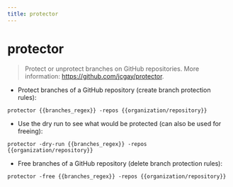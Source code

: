 ```yaml
---
title: protector
---
```

# protector

> Protect or unprotect branches on GitHub repositories.
> More information: <https://github.com/jcgay/protector>.

- Protect branches of a GitHub repository (create branch protection rules):

`protector {{branches_regex}} -repos {{organization/repository}}`

- Use the dry run to see what would be protected (can also be used for freeing):

`protector -dry-run {{branches_regex}} -repos {{organization/repository}}`

- Free branches of a GitHub repository (delete branch protection rules):

`protector -free {{branches_regex}} -repos {{organization/repository}}`
